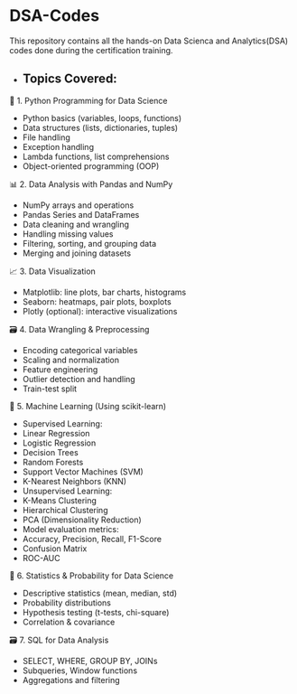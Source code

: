 # DSA-Codes
This repository contains all the hands-on Data Scienca and Analytics(DSA) codes done during the certification training.
- ## Topics Covered:

🧠 1. Python Programming for Data Science
- Python basics (variables, loops, functions)
- Data structures (lists, dictionaries, tuples)
- File handling
- Exception handling
- Lambda functions, list comprehensions
- Object-oriented programming (OOP)

📊 2. Data Analysis with Pandas and NumPy
- NumPy arrays and operations
- Pandas Series and DataFrames
- Data cleaning and wrangling
- Handling missing values
- Filtering, sorting, and grouping data
- Merging and joining datasets

📈 3. Data Visualization
- Matplotlib: line plots, bar charts, histograms
- Seaborn: heatmaps, pair plots, boxplots
- Plotly (optional): interactive visualizations

🗃️ 4. Data Wrangling & Preprocessing
- Encoding categorical variables
- Scaling and normalization
- Feature engineering
- Outlier detection and handling
- Train-test split

🤖 5. Machine Learning (Using scikit-learn)
- Supervised Learning:
- Linear Regression
- Logistic Regression
- Decision Trees
- Random Forests
- Support Vector Machines (SVM)
- K-Nearest Neighbors (KNN)
- Unsupervised Learning:
- K-Means Clustering
- Hierarchical Clustering
- PCA (Dimensionality Reduction)
- Model evaluation metrics:
- Accuracy, Precision, Recall, F1-Score
- Confusion Matrix
- ROC-AUC

🧮 6. Statistics & Probability for Data Science
- Descriptive statistics (mean, median, std)
- Probability distributions
- Hypothesis testing (t-tests, chi-square)
- Correlation & covariance

🗃️ 7. SQL for Data Analysis
- SELECT, WHERE, GROUP BY, JOINs
- Subqueries, Window functions
- Aggregations and filtering
